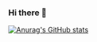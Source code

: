 ### Hi there 👋
[![Anurag's GitHub stats](https://github-readme-stats.vercel.app/api?username=Dblaze47&hide=prs&show_icons=true&theme=radical)](https://github.com/anuraghazra/github-readme-stats)
<!--
**Dblaze47/Dblaze47** is a ✨ _special_ ✨ repository because its `README.md` (this file) appears on your GitHub profile.

Here are some ideas to get you started:

- 🔭 I’m currently working on ...
- 🌱 I’m currently learning ...
- 👯 I’m looking to collaborate on ...
- 🤔 I’m looking for help with ...
- 💬 Ask me about ...
- 📫 How to reach me: ...
- 😄 Pronouns: ...
- ⚡ Fun fact: ...
-->
